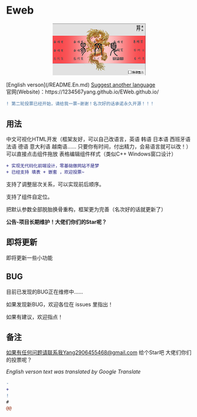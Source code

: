 # Eweb
  <div  align="center">
  <p>
      <img width="50%" src="https://github.com/1234567Yang/Eweb/blob/main/%E6%98%93%E7%BD%91%E9%A1%B51.0/photos/LOGO.png">
  </p>
  
  </div>
  <div class = "language_choose">
    [English verson](/README.En.md)
  <a align="center" href="https://github.com/1234567Yang/Eweb/issues">Suggest another language</a>
  </div>
官网(Website)：https://1234567yang.github.io/EWeb.github.io/
<br>


```diff
! 第二轮投票已经开始，请给我一票~谢谢！名次好的话承诺永久开源！！！
```


## 用法

中文可视化HTML开发（框架友好，可以自己改语言，英语 韩语 日本语 西班牙语 法语 德语 意大利语 越南语...... 只要你有时间，付出精力，会易语言就可以改！）
可以直接点击组件拖放
表格编辑组件样式（类似C++ Windows窗口设计）
```diff
+ 实现无代码化前端设计，零基础做网站不是梦
+ 已经支持 填表 + 嵌套 ，欢迎投票~
```
支持了调整层次关系，可以实现前后顺序。

支持了组件自定位。

把默认参数全部脱胎换骨重构，框架更为完善（名次好的话就更新了）


**公告-项目长期维护！大佬们你们的Star呢？**


## 即将更新

即将更新一些小功能

## BUG
目前已发现的BUG正在维修中......

如果发现新BUG，欢迎各位在 issues 里指出！

如果有建议，欢迎指点！

## 备注

如果有任何问题请联系我Yang2906455468@gmail.com
给个Star吧
大佬们你们的投票呢？




*English verson text was translated by Google Translate*
```diff
- 
+ 
! 
# 
@@ 
```
